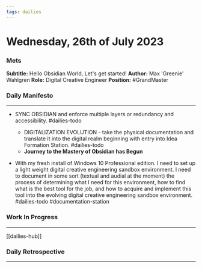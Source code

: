 ```yaml
---
tags: dailies
---
```


# Wednesday, 26th of July 2023
### Mets
**Subtitle:** Hello Obsidian World, Let's get started!
**Author:** Max 'Greenie' Wahlgren
**Role:** Digital Creative Engineer
**Position:** #GrandMaster

### Daily Manifesto
***
+ SYNC OBSIDIAN and enforce multiple layers or redundancy and accessibility. #dailies-todo
	+ DIGITALIZATION EVOLUTION - take the physical documentation and translate it into the digital realm beginning with entry into Idea Formation Station. #dailies-todo
	+ **Journey to the Mastery of Obsidian has Begun**
	  
+ With my fresh install of Windows 10 Professional edition. I need to set up a light weight digital creative engineering sandbox environment. I need to document in some sort (textual and audial at the moment) the process of determining what I need for this environment, how to find what is the best tool for the job, and how to acquire and implement this tool into the evolving digital creative engineering sandbox environment. #dailies-todo #documentation-station


### Work In Progress
***
[[dailies-hub]]




### Daily Retrospective
***


